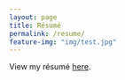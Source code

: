 ```yaml
---
layout: page
title: Résumé
permalink: /resume/
feature-img: "img/test.jpg"
---
```



View my résumé [here](/docs/resume/resume.pdf).

